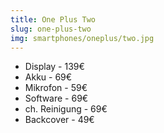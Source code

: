 ```yaml
---
title: One Plus Two
slug: one-plus-two
img: smartphones/oneplus/two.jpg
---
```


- Display - 139€
- Akku - 69€
- Mikrofon - 59€
- Software - 69€
- ch. Reinigung - 69€
- Backcover - 49€
